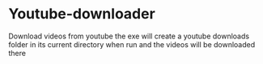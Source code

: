 # Youtube-downloader
Download videos from youtube
the exe will create a youtube downloads folder in its current directory when run and the videos will be downloaded there
